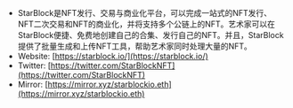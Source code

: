 - StarBlock是NFT发行、交易与商业化平台，可以完成一站式的NFT发行、NFT二次交易和NFT的商业化，并将支持多个公链上的NFT。艺术家可以在StarBlock便捷、免费地创建自己的合集、发行自己的NFT。并且，StarBlock提供了批量生成和上传NFT工具，帮助艺术家同时处理大量的NFT。
- Website: [https://starblock.io/](https://starblock.io/)
- Twitter: [https://twitter.com/StarBlockNFT](https://twitter.com/StarBlockNFT)
- Mirror: [https://mirror.xyz/starblockio.eth](https://mirror.xyz/starblockio.eth)